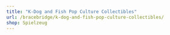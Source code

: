```yaml
---
title: "K-Dog and Fish Pop Culture Collectibles"
url: /bracebridge/k-dog-and-fish-pop-culture-collectibles/
shop: Spielzeug
---
```

